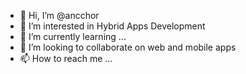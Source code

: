 - 👋 Hi, I’m @ancchor
- 👀 I’m interested in Hybrid Apps Development
- 🌱 I’m currently learning ...
- 💞️ I’m looking to collaborate on web and mobile apps
- 📫 How to reach me ...

<!---
ancchor/ancchor is a ✨ special ✨ repository because its `README.md` (this file) appears on your GitHub profile.
You can click the Preview link to take a look at your changes.
--->
